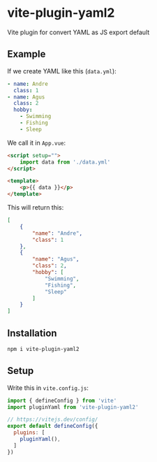# vite-plugin-yaml2

Vite plugin for convert YAML as JS export default

## Example

If we create YAML like this (`data.yml`):

```yaml
- name: Andre
  class: 1
- name: Agus
  class: 2
  hobby:
    - Swimming
    - Fishing
    - Sleep
```

We call it in `App.vue`:

```html
<script setup="">
	import data from './data.yml'
</script>

<template>
	<p>{{ data }}</p>
</template>
```

This will return this:

```json
[
	{ 
		"name": "Andre", 
		"class": 1 
	}, 
	{ 
		"name": "Agus", 
		"class": 2, 
		"hobby": [ 
			"Swimming", 
			"Fishing", 
			"Sleep" 
		] 
	} 
]
```

## Installation

```bash
npm i vite-plugin-yaml2
```

## Setup

Write this in `vite.config.js`:

```javascript
import { defineConfig } from 'vite'
import pluginYaml from 'vite-plugin-yaml2'

// https://vitejs.dev/config/
export default defineConfig({
  plugins: [
    pluginYaml(),
  ]
})
```